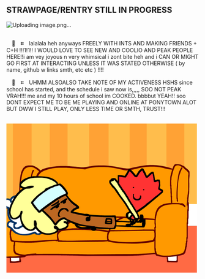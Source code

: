 ## STRAWPAGE/RENTRY STILL IN PROGRESS

![Uploading image.png…](https://media.discordapp.net/attachments/1367450136774578199/1387256944061976686/73ec053f58b4036722aa9191f26ce4df.png?ex=68819935&is=688047b5&hm=3cb4662ad29e62a1b6588946316b4d5f930a93a335db643ed955a6d361e85006&=&format=webp&quality=lossless)

##

　🪭　**⌗**　lalalala heh anyways FREELY WITH INTS AND MAKING FRIENDS + C+H !!!1!1!! I WOULD LOVE TO SEE NEW AND COOLIO AND PEAK PEOPLE HERE!!i am vey joyous n very whimsical i zont bite heh and i CAN OR MIGHT GO FIRST AT INTERACTING UNLESS IT WAS STATED OTHERWISE ( by name, github w links smth, etc etc ) !!!!

　🪭　**⌗**　UHMM ALSOALSO TAKE NOTE OF MY ACTIVENESS HSHS since school has started, and the schedule i saw now is,,,,, SOO NOT PEAK VRAH!!! me and my 10 hours of school im COOKED. bbbbut YEAH!! soo DONT EXPECT ME TO BE ME PLAYING AND ONLINE AT PONYTOWN ALOT BUT DWW I STILL PLAY, ONLY LESS TIME OR SMTH, TRUST!!! 
 
##
 
![image](https://github.com/fanielle/fanielle/blob/main/fan-paintbrush.gif?raw=true)
